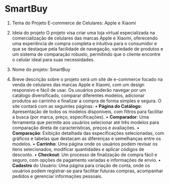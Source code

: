 # SmartBuy

1. Tema do Projeto
E-commerce de Celulares: Apple e Xiaomi

2. Ideia do projeto
O projeto visa criar uma loja virtual especializada na comercialização de celulares das marcas Apple e Xiaomi, oferecendo uma experiência de compra completa e intuitiva para o consumidor e que se destaque pela facilidade de navegação, variedade de produtos e um sistema de comparação robusto, permitindo que o cliente encontre o celular ideal para suas necessidades.

3. Nome do projeto: SmartBuy

4. Breve descrição sobre o projeto
será um site de e-commerce focado na venda de celulares das marcas Apple e Xiaomi, com um design responsivo e fácil de usar. Os usuários poderão navegar por um catálogo diversificado, comparar diferentes modelos, adicionar produtos ao carrinho e finalizar a compra de forma simples e segura. O site contará com as seguintes páginas:
•    **Página do Catálogo**: Apresentação de todos os modelos disponíveis, com filtros para facilitar a busca (por marca, preço, especificações).
•    **Comparador**: Uma ferramenta que permite aos usuários selecionar até três modelos para comparação direta de características, preços e avaliações.
•    **Comparação**: Exibição detalhada das especificações selecionadas, com gráficos e tabelas que destacam as diferenças e semelhanças entre os modelos.
•    **Carrinho**: Uma página onde os usuários podem revisar os itens selecionados, modificar quantidades e aplicar códigos de desconto.
•    **Checkout**: Um processo de finalização de compra fácil e seguro, com opções de pagamento variadas e informações de envio.
•    **Cadastro** do Usuário: Uma página para criação de conta, onde os usuários podem registrar-se para facilitar futuras compras, acompanhar pedidos e gerenciar informações pessoais.
